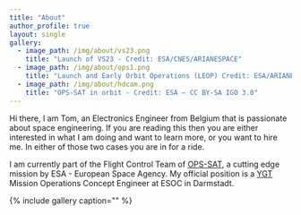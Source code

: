 ```yaml
---
title: "About"
author_profile: true
layout: single
gallery:
  - image_path: /img/about/vs23.png
    title: "Launch of VS23 - Credit: ESA/CNES/ARIANESPACE"
  - image_path: /img/about/ops1.png
    title: "Launch and Early Orbit Operations (LEOP) Credit: ESA/ARIANESPACE"
  - image_path: /img/about/hdcam.png
    title: "OPS-SAT in orbit - Credit: ESA – CC BY-SA IGO 3.0"
---
```



Hi there, I am Tom, an Electronics Engineer from Belgium that is passionate
about space engineering. If you are reading this then you are either interested in
what I am doing and want to learn more, or you want to hire me. In either of those
two cases you are in for a ride.

I am currently part of the Flight Control Team of [OPS-SAT](https://www.esa.int/Enabling_Support/Operations/OPS-SAT), a cutting edge mission by
ESA - European Space Agency. My official position is a [YGT](https://www.esa.int/About_Us/Careers_at_ESA/Graduates_Young_Graduate_Trainees) Mission Operations Concept
Engineer at ESOC in Darmstadt.

{% include gallery caption="" %}

